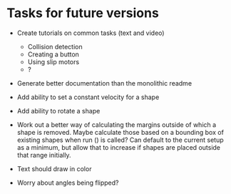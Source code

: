 # Tasks for future versions

* Create tutorials on common tasks (text and video)
    * Collision detection
    * Creating a button
    * Using slip motors
    * ?

* Generate better documentation than the monolithic readme

* Add ability to set a constant velocity for a shape

* Add ability to rotate a shape

* Work out a better way of calculating the margins outside of which a shape is removed.
  Maybe calculate those based on a bounding box of existing shapes when run () is called?
  Can default to the current setup as a minimum, but allow that to increase if shapes are
  placed outside that range initially.

* Text should draw in color

* Worry about angles being flipped?